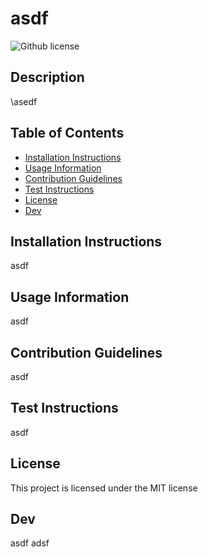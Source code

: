 # asdf
   ![Github license](https://img.shields.io/badge/license-MIT-blue.svg)
  ## Description
  \asedf
  ## Table of Contents
  * [Installation Instructions](#installation-instructions)
  * [Usage Information](#usage-information)
  * [Contribution Guidelines](#contribution-guidelines)
  * [Test Instructions](#test%20instructions)
  * [License](#license)
  * [Dev](#dev)
  ## Installation Instructions
  asdf
  ## Usage Information
  asdf
  ## Contribution Guidelines
  asdf
  ## Test Instructions
  asdf
  ## License
  This project is licensed under the MIT license
  ## Dev
  asdf
  adsf